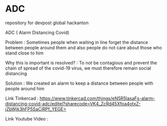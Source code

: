 # ADC
repository for devpost global hackanton

ADC ( Alarm Distancing Covid)

Problem : Sometimes people when waiting in line forget the distance between people around them and also people do not care about those who stand close to him

Why this is important is resolved? : To not be contagious and prevent the chain of spread of the covid-19 virus, we must therefore remain social distancing

Solution : We created an alarm to keep a distance between people with people around him

Link Tinkercad : https://www.tinkercad.com/things/eN5R5lasaFs-alarm-distancing-covid-adc/editel?sharecode=VK4_ZcRd45Xfoa4otxZ-jZbWjk3hFP5SaCiRPf_YEGE=

Link Youtube Video : 

